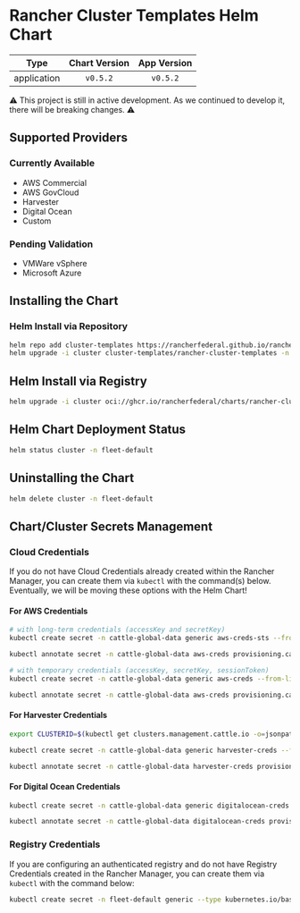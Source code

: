 # Rancher Cluster Templates Helm Chart

|    Type     | Chart Version | App Version |
| :---------: | :-----------: | :---------: |
| application |   `v0.5.2`    |  `v0.5.2`   |

⚠️ This project is still in active development. As we continued to develop it, there will be breaking changes. ⚠️

## Supported Providers

### Currently Available

- AWS Commercial
- AWS GovCloud
- Harvester
- Digital Ocean
- Custom

### Pending Validation

- VMWare vSphere
- Microsoft Azure

## Installing the Chart

### Helm Install via Repository

```bash
helm repo add cluster-templates https://rancherfederal.github.io/rancher-cluster-templates
helm upgrade -i cluster cluster-templates/rancher-cluster-templates -n fleet-default -f values.yaml
```

## Helm Install via Registry
```bash
helm upgrade -i cluster oci://ghcr.io/rancherfederal/charts/rancher-cluster-templates -n fleet-default -f values.yaml
```

## Helm Chart Deployment Status

```bash
helm status cluster -n fleet-default
```

## Uninstalling the Chart

```bash
helm delete cluster -n fleet-default
```

## Chart/Cluster Secrets Management

### Cloud Credentials

If you do not have Cloud Credentials already created within the Rancher Manager, you can create them via `kubectl` with the command(s) below. Eventually, we will be moving these options with the Helm Chart!

#### For AWS Credentials

```bash
# with long-term credentials (accessKey and secretKey)
kubectl create secret -n cattle-global-data generic aws-creds-sts --from-literal=amazonec2credentialConfig-defaultRegion=$REGION --from-literal=amazonec2credentialConfig-accessKey=$ACCESSKEY --from-literal=amazonec2credentialConfig-secretKey=$SECRETKEY

kubectl annotate secret -n cattle-global-data aws-creds provisioning.cattle.io/driver=aws
```

```bash
# with temporary credentials (accessKey, secretKey, sessionToken)
kubectl create secret -n cattle-global-data generic aws-creds --from-literal=amazonec2credentialConfig-defaultRegion=$REGION --from-literal=amazonec2credentialConfig-accessKey=$ACCESSKEY --from-literal=amazonec2credentialConfig-secretKey=$SECRETKEY --from-literal=amazonec2credentialConfig-sessonToken=$SESSIONTOKEN

kubectl annotate secret -n cattle-global-data aws-creds provisioning.cattle.io/driver=aws
```

#### For Harvester Credentials

```bash
export CLUSTERID=$(kubectl get clusters.management.cattle.io -o=jsonpath='{range .items[?(@.metadata.labels.provider\.cattle\.io=="harvester")]}{.metadata.name}{"\n"}{end}')

kubectl create secret -n cattle-global-data generic harvester-creds --from-literal=harvestercredentialConfig-clusterId=$CLUSTERID --from-literal=harvestercredentialConfig-clusterType=imported --from-file=harvestercredentialConfig-kubeconfigContent=harvester.yaml

kubectl annotate secret -n cattle-global-data harvester-creds provisioning.cattle.io/driver=harvester
```

#### For Digital Ocean Credentials

```bash
kubectl create secret -n cattle-global-data generic digitalocean-creds --from-literal=digitaloceancredentialConfig-accessToken=$TOKEN

kubectl annotate secret -n cattle-global-data digitalocean-creds provisioning.cattle.io/driver=digitalocean
```

### Registry Credentials

If you are configuring an authenticated registry and do not have Registry Credentials created in the Rancher Manager, you can create them via `kubectl` with the command below:

```bash
kubectl create secret -n fleet-default generic --type kubernetes.io/basic-auth registry-creds --from-literal=username=USERNAME --from-literal=password=PASSWORD
```
